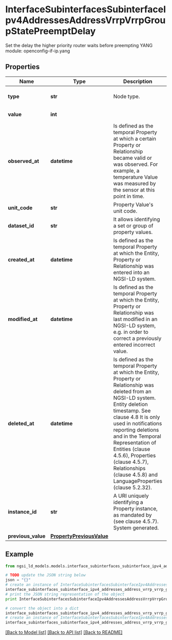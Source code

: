 # InterfaceSubinterfacesSubinterfaceIpv4AddressesAddressVrrpVrrpGroupStatePreemptDelay

Set the delay the higher priority router waits before preempting  YANG module: openconfig-if-ip.yang 

## Properties

Name | Type | Description | Notes
------------ | ------------- | ------------- | -------------
**type** | **str** | Node type.  | [optional] [default to 'Property']
**value** | **int** |  | [default to 0]
**observed_at** | **datetime** | Is defined as the temporal Property at which a certain Property or Relationship became valid or was observed. For example, a temperature Value was measured by the sensor at this point in time.  | [optional] 
**unit_code** | **str** | Property Value&#39;s unit code.  | [optional] 
**dataset_id** | **str** | It allows identifying a set or group of property values.  | [optional] 
**created_at** | **datetime** | Is defined as the temporal Property at which the Entity, Property or Relationship was entered into an NGSI-LD system.  | [optional] [readonly] 
**modified_at** | **datetime** | Is defined as the temporal Property at which the Entity, Property or Relationship was last modified in an NGSI-LD system, e.g. in order to correct a previously entered incorrect value.  | [optional] [readonly] 
**deleted_at** | **datetime** | Is defined as the temporal Property at which the Entity, Property or Relationship was deleted from an NGSI-LD system.  Entity deletion timestamp. See clause 4.8 It is only used in notifications reporting deletions and in the Temporal Representation of Entities (clause 4.5.6), Properties (clause 4.5.7), Relationships (clause 4.5.8) and LanguageProperties (clause 5.2.32).  | [optional] [readonly] 
**instance_id** | **str** | A URI uniquely identifying a Property instance, as mandated by (see clause 4.5.7). System generated.  | [optional] [readonly] 
**previous_value** | [**PropertyPreviousValue**](PropertyPreviousValue.md) |  | [optional] 

## Example

```python
from ngsi_ld_models.models.interface_subinterfaces_subinterface_ipv4_addresses_address_vrrp_vrrp_group_state_preempt_delay import InterfaceSubinterfacesSubinterfaceIpv4AddressesAddressVrrpVrrpGroupStatePreemptDelay

# TODO update the JSON string below
json = "{}"
# create an instance of InterfaceSubinterfacesSubinterfaceIpv4AddressesAddressVrrpVrrpGroupStatePreemptDelay from a JSON string
interface_subinterfaces_subinterface_ipv4_addresses_address_vrrp_vrrp_group_state_preempt_delay_instance = InterfaceSubinterfacesSubinterfaceIpv4AddressesAddressVrrpVrrpGroupStatePreemptDelay.from_json(json)
# print the JSON string representation of the object
print InterfaceSubinterfacesSubinterfaceIpv4AddressesAddressVrrpVrrpGroupStatePreemptDelay.to_json()

# convert the object into a dict
interface_subinterfaces_subinterface_ipv4_addresses_address_vrrp_vrrp_group_state_preempt_delay_dict = interface_subinterfaces_subinterface_ipv4_addresses_address_vrrp_vrrp_group_state_preempt_delay_instance.to_dict()
# create an instance of InterfaceSubinterfacesSubinterfaceIpv4AddressesAddressVrrpVrrpGroupStatePreemptDelay from a dict
interface_subinterfaces_subinterface_ipv4_addresses_address_vrrp_vrrp_group_state_preempt_delay_form_dict = interface_subinterfaces_subinterface_ipv4_addresses_address_vrrp_vrrp_group_state_preempt_delay.from_dict(interface_subinterfaces_subinterface_ipv4_addresses_address_vrrp_vrrp_group_state_preempt_delay_dict)
```
[[Back to Model list]](../README.md#documentation-for-models) [[Back to API list]](../README.md#documentation-for-api-endpoints) [[Back to README]](../README.md)


